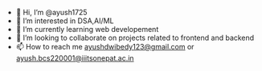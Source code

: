 - 👋 Hi, I’m @ayush1725
- 👀 I’m interested in DSA,AI/ML
- 🌱 I’m currently learning  web developement
- 💞️ I’m looking to collaborate on projects related to frontend and backend
- 📫 How to reach me ayushdwibedy123@gmail.com or
                     ayush.bcs220001@iiitsonepat.ac.in


<!---
ayush1725/ayush1725 is a ✨ special ✨ repository because its `README.md` (this file) appears on your GitHub profile.
You can click the Preview link to take a look at your changes.
--->
